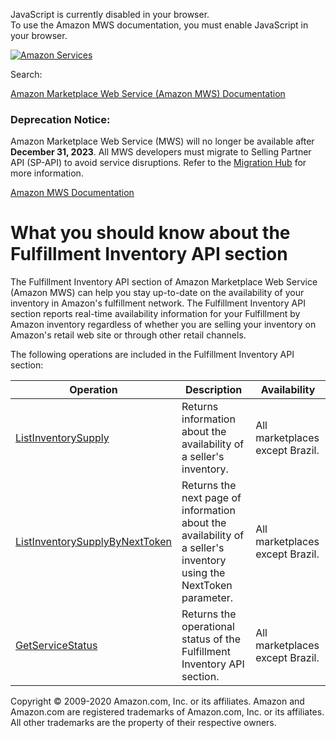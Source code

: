 <div id="MWSDX_noscript">

JavaScript is currently disabled in your browser.  
To use the Amazon MWS documentation, you must enable JavaScript in your
browser.

</div>

<div id="MWSDX_divtop">

[![Amazon
Services](https://images-na.ssl-images-amazon.com/images/G/08/mwsportal/fr_FR/amazonservices.gif "Amazon Services")](http://services.amazon.fr)

<div id="MWSDX_search">

<span id="MWSDX_searchlbl">Search:</span>

</div>

  
<span id="MWSDX_titlebar">[Amazon Marketplace Web Service (Amazon MWS)
Documentation](https://developer.amazonservices.fr/gp/mws/docs.html)</span>
<span id="MWSDX_dep_notice"></span>

### Deprecation Notice:

Amazon Marketplace Web Service (MWS) will no longer be available after
**December 31, 2023**. All MWS developers must migrate to Selling
Partner API (SP-API) to avoid service disruptions. Refer to the
[Migration
Hub](https://developer-docs.amazon.com/sp-api/page/migration-hub) for
more information.

</div>

<div id="MWSDX_divbottom">

<div id="MWSDX_divleft">

<div id="MWSDX_toc">

</div>

</div>

<div id="MWSDX_divright">

<div id="MWSDX_content">

<span id="MWSDX_breadcrumbs">[Amazon MWS
Documentation](https://developer.amazonservices.fr/gp/mws/docs.html)</span>

# What you should know about the Fulfillment Inventory API section

<div class="body conbody">

The <span class="ph">Fulfillment Inventory API section</span> of <span
class="ph">Amazon Marketplace Web Service (Amazon MWS)</span> can help
you stay up-to-date on the availability of your inventory in <span
class="ph">Amazon's fulfillment network</span>. The <span
class="ph">Fulfillment Inventory API section</span> reports real-time
availability information for your <span class="ph">Fulfillment by
Amazon</span> inventory regardless of whether you are selling your
inventory on Amazon's retail web site or through other retail channels.

The following operations are included in the <span
class="ph">Fulfillment Inventory API section</span>:

<div class="tablenoborder">

| Operation                                                                                                                                                                                                                                 | Description                                                                                                                                                                      | Availability                                            |
|-------------------------------------------------------------------------------------------------------------------------------------------------------------------------------------------------------------------------------------------|----------------------------------------------------------------------------------------------------------------------------------------------------------------------------------|---------------------------------------------------------|
| <a href="FBAInventory_ListInventorySupply.md" class="xref" title="Returns information about the availability of a seller&#39;s inventory.">ListInventorySupply</a>                                                                      | <span class="ph">Returns information about the availability of a seller's inventory.</span>                                                                                      | <span class="ph">All marketplaces except Brazil.</span> |
| <a href="FBAInventory_ListInventorySupplyByNextToken.md" class="xref" title="Returns the next page of information about the availability of a seller&#39;s inventory using the NextToken parameter.">ListInventorySupplyByNextToken</a> | <span class="ph">Returns the next page of information about the availability of a seller's inventory using the <span class="keyword parmname">NextToken</span> parameter.</span> | <span class="ph">All marketplaces except Brazil.</span> |
| <a href="MWS_GetServiceStatus.md" class="xref" title="Returns the operational status of the Fulfillment Inventory API section.">GetServiceStatus</a>                                                                                    | <span class="ph">Returns the operational status of the <span class="ph">Fulfillment Inventory API section</span>.</span>                                                         | <span class="ph">All marketplaces except Brazil.</span> |

</div>

</div>

<div id="MWSDX_footer">

Copyright © 2009-2020 Amazon.com, Inc. or its affiliates. Amazon and
Amazon.com are registered trademarks of Amazon.com, Inc. or its
affiliates. All other trademarks are the property of their respective
owners.

</div>

</div>

</div>

<div style="clear: both;">

</div>

</div>
